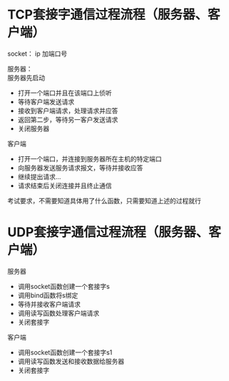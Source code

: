 # TCP套接字通信过程流程（服务器、客户端）
socket： ip 加端口号   

服务器：   
服务器先启动   
* 打开一个端口并且在该端口上侦听
* 等待客户端发送请求
* 接收到客户端请求，处理请求并应答  
* 返回第二步，等待另一客户发送请求    
* 关闭服务器   

客户端   
* 打开一个端口，并连接到服务器所在主机的特定端口   
* 向服务器发送服务请求报文，等待并接收应答    
* 继续提出请求...   
* 请求结束后关闭连接并且终止通信   

考试要求，不需要知道具体用了什么函数，只需要知道上述的过程就行    



# UDP套接字通信过程流程（服务器、客户端）   
服务器   
* 调用socket函数创建一个套接字s
* 调用bind函数将s绑定
* 等待并接收客户端请求  
* 调用读写函数处理客户端请求   
* 关闭套接字   

 

客户端    
* 调用socket函数创建一个套接字s1
* 调用读写函数发送和接收数据给服务器   
* 关闭套接字   